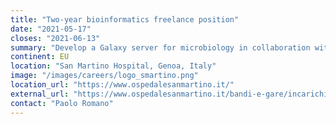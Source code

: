 ```yaml
---
title: "Two-year bioinformatics freelance position"
date: "2021-05-17"
closes: "2021-06-13"
summary: "Develop a Galaxy server for microbiology in collaboration with Italian and European microbiologists. A working knowledge of Italian is required."
continent: EU
location: "San Martino Hospital, Genoa, Italy"
image: "/images/careers/logo_smartino.png"
location_url: "https://www.ospedalesanmartino.it/"
external_url: "https://www.ospedalesanmartino.it/bandi-e-gare/incarichi-professionali/publiccompetition/1457895-21lp_bioinfo_proteo.html"
contact: "Paolo Romano"
---
```

